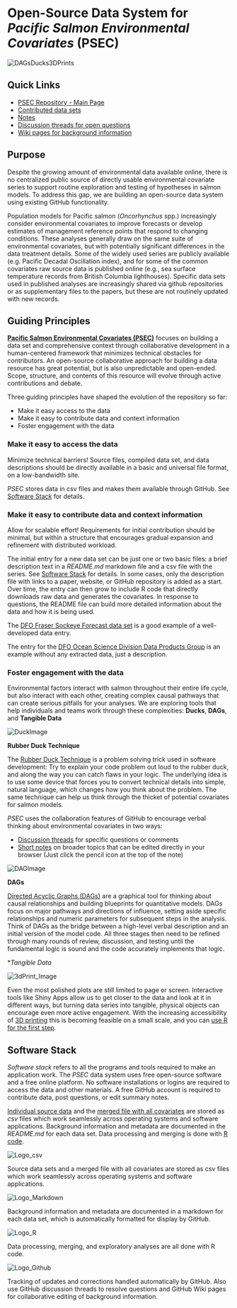 # Open-Source Data System for *Pacific Salmon Environmental Covariates* (PSEC)

![DAGsDucks3DPrints](/PacSalmonEnvCov/images/Dags&Ducks&3dPrints.PNG)

## Quick Links

* [PSEC Repository - Main Page](https://github.com/SOLV-Code/Open-Source-Env-Cov-PacSalmon)
* [Contributed data sets](https://github.com/SOLV-Code/Open-Source-Env-Cov-PacSalmon/tree/main/DATA)
* [Notes](https://github.com/SOLV-Code/Open-Source-Env-Cov-PacSalmon/tree/main/NOTES)
* [Discussion threads for open questions](https://github.com/SOLV-Code/Open-Source-Env-Cov-PacSalmon/issues)
* [Wiki pages for background information](https://github.com/SOLV-Code/Open-Source-Env-Cov-PacSalmon/wiki)

## Purpose

Despite the growing amount of environmental data available online, there is no centralized public source of directly usable environmental covariate series to support routine exploration and testing of hypotheses in salmon models. To address this gap, we are building an open-source data system using existing GitHub functionality. 

Population models for Pacific salmon (*Oncorhynchus* spp.) increasingly consider environmental covariates to improve forecasts or develop estimates of management reference points that respond to changing conditions. These analyses generally draw on the same suite of environmental covariates, but with potentially significant differences in the data treatment details. Some of the widely used series are publicly available (e.g. Pacific Decadal Oscillation index), and for some of the common covariates raw source data is published online (e.g., sea surface temperature records from British Columbia lighthouses). Specific data sets used in published analyses are increasingly shared via github repositories or as supplementary files to the papers, but these are not routinely updated with new records.



## Guiding Principles

[**Pacific Salmon Environmental Covariates (PSEC)**](https://github.com/SOLV-Code/Open-Source-Env-Cov-PacSalmon) focuses on building a data set and comprehensive context through collaborative development in a human-centered framework that minimizes technical obstacles for contributors. An open-source collaborative approach for building a data resource has great potential, but is also unpredictable and open-ended. Scope, structure, and contents of this resource will evolve through active contributions and debate.

Three guiding principles have shaped the evolution of the repository so far:

* Make it easy access to the data
* Make it easy to contribute data and context information
* Foster engagement with the data

### Make it easy to access the data

Minimize technical barriers! Source files, compiled data set, and data descriptions should be directly available in a basic and universal file format, on a low-bandwidth site. 

*PSEC* stores data in csv files and makes them available through GitHub. See [Software Stack](https://solv-code.github.io/PacSalmonEnvCov/#software-stack) for details.


### Make it easy to contribute data and context information

Allow for scalable effort! Requirements for initial contribution should be minimal, but within a structure that encourages gradual expansion and refinement with distributed workload. 

The initial entry for a new data set can be just one or two basic files: a brief description text in a *README.md* markdown file and a csv file with the series. See [Software Stack](https://solv-code.github.io/PacSalmonEnvCov/#software-stack) for details. In some cases, only the description file with links to a paper, website, or GitHub repository is added as a start. Over time, the entry can then grow to include R code that directly downloads raw data and generates the covariates. In response to questions, the README file can build more detailed information about the data and how it is being used.  

The [DFO Fraser Sockeye Forecast data set](https://github.com/SOLV-Code/Open-Source-Env-Cov-PacSalmon/tree/main/DATA/DFO_FraserSockeyeForecast) is a good example of a well-developed data entry. 

The entry for the [DFO Ocean Science Division Data Products Group](https://github.com/SOLV-Code/Open-Source-Env-Cov-PacSalmon/tree/main/DATA/DFO_OceanScienceDiv_DataProd) is an example without any extracted data, just a description. 


### Foster engagement with the data

Environmental factors interact with salmon throughout their entire life cycle, but also interact with each other, creating complex causal pathways that can create serious pitfalls for your analyses. We are exploring tools that help individuals and teams work through these complexities: **Ducks**, **DAGs**, and **Tangible Data**

![DuckImage](/PacSalmonEnvCov/images/Duck_Image.PNG)

**Rubber Duck Technique**

The [Rubber Duck Technique](https://github.com/SOLV-Code/Open-Source-Env-Cov-PacSalmon/wiki/Rubber-Duck-Technique) is a problem solving trick used in software development: Try to explain your code problem out loud to the rubber duck, and along the way you can catch flaws in your logic. The underlying idea is to use some device that forces you to convert technical details into simple, natural language, which changes how you think about the problem. The same technique can help us think through the thicket of potential covariates for salmon models.

*PSEC* uses the collaboration features of GitHub to encourage verbal thinking about environmental covariates in two ways:

* [Discussion threads](https://github.com/SOLV-Code/Open-Source-Env-Cov-PacSalmon/issues) for specific questions or comments
* [Short notes](https://github.com/SOLV-Code/Open-Source-Env-Cov-PacSalmon/tree/main/NOTES) on broader topics that can be edited directly in your browser (Just click the pencil icon at the top of the note)

![DAGImage](/PacSalmonEnvCov/images/DAG_Image.PNG)


**DAGs**

[Directed Acyclic Graphs (DAGs)](https://github.com/SOLV-Code/Open-Source-Env-Cov-PacSalmon/wiki/Causal-Inference) are a graphical tool for thinking about causal relationships and building blueprints for quantitative models. DAGs focus on major pathways and directions of influence, setting aside specific relationships and numeric parameters for subsequent steps in the analysis. Think of DAGs as the bridge between a high-level verbal description and an initial version of the model code. All three stages then need to be refined through many rounds of review, discussion, and testing until the fundamental logic is sound and the code accurately implements that logic.

**Tangible Data*

![3dPrint_Image](/PacSalmonEnvCov/images/3dPrint_Image.PNG)

Even the most polished plots are still limited to page or screen. Interactive tools like Shiny Apps allow us to get closer to the data and look at it in different ways, but turning data series into tangible, physical objects can encourage even more active engagement. With the increasing accessibility of [3D printing](https://github.com/SOLV-Code/Open-Source-Env-Cov-PacSalmon/wiki/Tangible-Data:-3D-Prints) this is becoming feasible on a small scale, and you can [use R for the first step](https://github.com/SOLV-Code/Open-Source-Env-Cov-PacSalmon/blob/main/CODE/5_Create_3D_Prints.R).



## Software Stack

*Software stack* refers to all the programs and tools required to make an application work. The *PSEC* data system uses free open-source software and a free online platform. No software installations or logins are required to access the data and other materials. A free GitHub account is required to contribute data, post questions, or edit summary notes.


[Individual source data](https://github.com/SOLV-Code/Open-Source-Env-Cov-PacSalmon/tree/main/DATA) and the [merged file with all covariates](https://github.com/SOLV-Code/Open-Source-Env-Cov-PacSalmon/tree/main/OUTPUT) are stored as *csv* files which work seamlessly across operating systems and software applications. Background information and metadata are documented in the *README.md* for each data set.  Data processing and merging is done with [R code](https://github.com/SOLV-Code/Open-Source-Env-Cov-PacSalmon/tree/main/CODE).



![Logo_csv](/PacSalmonEnvCov/images/Logo_csv.png)


Source data sets and a merged file with all covariates are stored as csv files which work seamlessly across operating systems and software applications. 

![Logo_Markdown](/PacSalmonEnvCov/images/Logo_Markdown.png)


Background information and metadata are documented in a markdown for each data set, which is automatically formatted for display by GitHub.

![Logo_R](/PacSalmonEnvCov/images/Logo_R.png)


Data processing, merging, and exploratory analyses are all done with R code.

![Logo_Github](/PacSalmonEnvCov/images/Logo_Github.png)


Tracking of updates and corrections handled automatically by GitHub. Also use GitHub discussion threads to resolve questions and GitHub Wiki pages for collaborative editing of background information.


